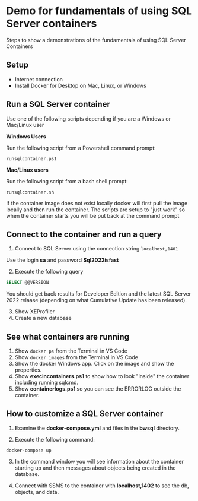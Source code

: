 # Demo for fundamentals of using SQL Server containers

Steps to show a demonstrations of the fundamentals of using SQL Server Containers

## Setup

- Internet connection
- Install Docker for Desktop on Mac, Linux, or Windows

## Run a SQL Server container

Use one of the following scripts depending if you are a Windows or Mac/Linux user

**Windows Users**

Run the following script from a Powershell command prompt:

`runsqlcontainer.ps1`

**Mac/Linux users**

Run the following script from a bash shell prompt:

`runsqlcontainer.sh`

If the container image does not exist locally docker will first pull the image locally and then run the container. The scripts are setup to "just work" so when the container starts you will be put back at the command prompt

## Connect to the container and run a query

1. Connect to SQL Server using the connection string `localhost,1401`

Use the login **sa** and password **Sql2022isfast**

2. Execute the following query

```sql
SELECT @@VERSION
```

You should get back results for Developer Edition and the latest SQL Server 2022 relaase (depending on what Cumulative Update has been released).

3. Show XEProfiler
1. Create a new database

## See what containers are running

1. Show `docker ps` from the Terminal in VS Code
1. Show `docker images` from the Terminal in VS Code
1. Show the docker Windows app. Click on the image and show the properties.
1. Show **execincontainers.ps1** to show how to look "inside" the container including running sqlcmd.
1. Show **containerlogs.ps1** so you can see the ERRORLOG outside the container.

## How to customize a SQL Server container

1. Examine the **docker-compose.yml** and files in the **bwsql** directory.

2. Execute the following command:

`docker-compose up`

3. In the command window you will see information about the container starting up and then messages about objects being created in the database.

4. Connect with SSMS to the container with **localhost,1402** to see the db, objects, and data.
